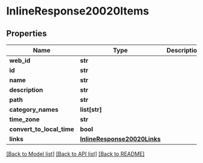 # InlineResponse20020Items

## Properties
Name | Type | Description | Notes
------------ | ------------- | ------------- | -------------
**web_id** | **str** |  | [optional] 
**id** | **str** |  | [optional] 
**name** | **str** |  | [optional] 
**description** | **str** |  | [optional] 
**path** | **str** |  | [optional] 
**category_names** | **list[str]** |  | [optional] 
**time_zone** | **str** |  | [optional] 
**convert_to_local_time** | **bool** |  | [optional] 
**links** | [**InlineResponse20020Links**](InlineResponse20020Links.md) |  | [optional] 

[[Back to Model list]](../README.md#documentation-for-models) [[Back to API list]](../README.md#documentation-for-api-endpoints) [[Back to README]](../README.md)



